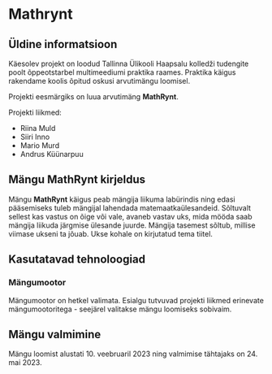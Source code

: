 # Mathrynt
## Üldine informatsioon
Käesolev projekt on loodud Tallinna Ülikooli Haapsalu kolledži tudengite poolt õppeotstarbel multimeediumi praktika raames. Praktika käigus rakendame koolis õpitud oskusi arvutimängu loomisel.

Projekti eesmärgiks on luua arvutimäng **MathRynt**. 

Projekti liikmed:
- Riina Muld
- Siiri Inno
- Mario Murd
- Andrus Küünarpuu
 
## Mängu MathRynt kirjeldus
Mängu **MathRynt** käigus peab mängija liikuma labürindis ning edasi pääsemiseks tuleb mängijal lahendada matemaatkaülesandeid. Sõltuvalt sellest kas vastus on õige või vale, avaneb vastav uks, mida mööda saab mängija liikuda järgmise ülesande juurde. Mängija tasemest sõltub, millise viimase ukseni ta jõuab. Ukse kohale on kirjutatud tema tiitel.

## Kasutatavad tehnoloogiad
### Mängumootor
Mängumootor on hetkel valimata. Esialgu tutvuvad projekti liikmed erinevate mängumootoritega - seejärel valitakse mängu loomiseks sobivaim.

## Mängu valmimine
Mängu loomist alustati 10. veebruaril 2023 ning valmimise tähtajaks on 24. mai 2023. 


